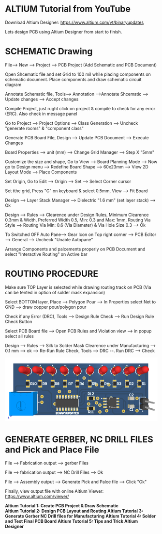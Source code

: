 # ALTIUM Tutorial from YouTube

Download Altium Designer: https://www.altium.com/yt/binaryupdates

Lets design PCB using Altium Designer from start to finish.

# SCHEMATIC Drawing

File--> New --> Project --> PCB Project (Add Schematic and PCB Document)

Open Shcematic file and set Grid to 100 mil while placing components on schematic document. Place components and draw schematic circuit diagram

Annotate Schematic file, Tools--> Annotation -->Annotate Shcematic --> Update changes --> Accept changes

Compile Project, just rught click on project & compile to check for any error (ERC). Also check in message panel

Go to Project --> Project Options --> Class Generation --> Uncheck "generate rooms" & "component class"

Generate PCB Board File, Design --> Update PCB Document --> Execute Changes

Board Properties --> unit (mm) --> Change Grid Manager --> Step X "5mm"

Customize the size and shape, Go to View --> Board Planning Mode --> Now go to Design menu --> Redefine Board Shape --> 60x23mm --> View 2D Layout Mode --> Place Components

Set Origin, Go to Edit --> Origin --> Set --> Select Corner cursor

Set tthe grid, Press "G" on keyboard & select 0.5mm, View --> Fit Board

Design --> Layer Stack Manager --> Dielectric "1.6 mm" (set layer stack) --> Ok

Design --> Rules --> Clearence under Design Rules, Minimum Clearence 0.3mm & Width, Preferred Width 0.5, Min: 0.3 and Max: 1mm, Routing Via Style --> Routing Via Min: 0.6 (Via Diameter) & Via Hole Size 0.3 --> Ok

To Switched OFF Auto Pane--> Gear Icon on Top right corner --> PCB Editor --> General --> Uncheck "Unable Autopane"

Arrange Components and palcements properly on PCB Document and select "Interactive Routing" on Active bar

# ROUTING PROCEDURE

Make sure TOP Layer is selected while drawing routing track on PCB (Via can be tented in option of solder mask expansion)

Select BOTTOM layer, Place --> Polygon Pour --> In Properties select Net to GND --> draw copper pour/polygon pour

Check if any Error (DRC), Tools --> Design Rule Check --> Run Design Rule Check Button

Select PCB Board file --> Open PCB Rules and Violation view --> in popup select all rules

Design --> Rules --> Silk to Solder Mask Clearence under Manufacturing --> 0.1 mm --> ok --> Re-Run Rule Check, Tools --> DRC --. Run DRC --> Check

![alt text](https://github.com/binaryupdates/altium-tutorial/blob/main/schematic.png)

# GENERATE GERBER, NC DRILL FILES and Pick and Place File

File --> Fabrication output --> gerber Files

File --> fabrication output --> NC Drill Files --> Ok

File --> Assembly output  --> Generate Pick and Palce file --> Click "Ok"

Finally, view output file with online Altium Viewer: https://www.altium.com/viewer/ 


<b>Altium Tutorial 1: Create PCB Project & Draw Schematic</b><br>
<b>Altium Tutorial 2: Design PCB Layout and Routing</b>
<b>Altium Tutorial 3: Generate Gerber NC Drill files for Manufacturing</b>
<b>Altium Tutorial 4: Solder and Text Final PCB Board</b>
<b>Altium Tutorial 5: Tips and Trick Altium Designer</b>




